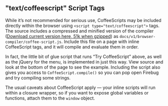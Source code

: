 ## "text/coffeescript" Script Tags

While it’s not recommended for serious use, CoffeeScripts may be included directly within the browser using `<script type="text/coffeescript">` tags. The source includes a compressed and minified version of the compiler ([Download current version here, 51k when gzipped](browser-compiler/coffee-script.js)) as `docs/v1/browser-compiler/coffee-script.js`. Include this file on a page with inline CoffeeScript tags, and it will compile and evaluate them in order.

In fact, the little bit of glue script that runs “Try CoffeeScript” above, as well as the jQuery for the menu, is implemented in just this way. View source and look at the bottom of the page to see the example. Including the script also gives you access to `CoffeeScript.compile()` so you can pop open Firebug and try compiling some strings.

The usual caveats about CoffeeScript apply — your inline scripts will run within a closure wrapper, so if you want to expose global variables or functions, attach them to the `window` object.

